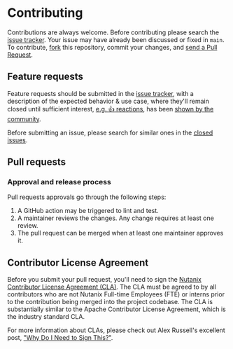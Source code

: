 # Contributing

Contributions are always welcome. Before contributing please search the [issue tracker](../../issues). Your issue may have already been discussed or fixed in `main`. To contribute, [fork](https://help.github.com/articles/fork-a-repo/) this repository, commit your changes, and [send a Pull Request](https://help.github.com/articles/using-pull-requests/).

## Feature requests

Feature requests should be submitted in the [issue tracker](../../issues), with a description of the expected behavior & use case, where they'll remain closed until sufficient interest, [e.g. :+1: reactions](https://help.github.com/articles/about-discussions-in-issues-and-pull-requests/), has been [shown by the community](../../issues?q=label%3A%22votes+needed%22+sort%3Areactions-%2B1-desc).

Before submitting an issue, please search for similar ones in the [closed issues](../../issues?q=is%3Aissue+is%3Aclosed+label%3Aenhancement).

## Pull requests

### Approval and release process

Pull requests approvals go through the following steps:

1. A GitHub action may be triggered to lint and test.
2. A maintainer reviews the changes. Any change requires at least one review.
3. The pull request can be merged when at least one maintainer approves it.

## Contributor License Agreement

Before you submit your pull request, you'll need to sign the [Nutanix Contributor License Agreement (CLA)](https://www.nutanix.dev/cla/). The CLA must be agreed to by all contributors who are not Nutanix Full-time Employees (FTE) or interns prior to the contribution being merged into the project codebase. The CLA is substantially similar to the Apache Contributor License Agreement, which is the industry standard CLA.

For more information about CLAs, please check out Alex Russell's excellent post,
["Why Do I Need to Sign This?"](https://infrequently.org/2008/06/why-do-i-need-to-sign-this/).